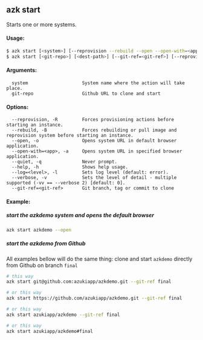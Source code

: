 ## azk start

  Starts one or more systems.

#### Usage:

```bash
$ azk start [<system>] [--reprovision --rebuild --open --open-with=<app>] [-qh] [-l=<level>] [-v]...
$ azk start [<git-repo>] [<dest-path>] [--git-ref=<git-ref>] [--reprovision --rebuild --open --open-with=<app>] [-qh] [-l=<level>] [-v]...
```

#### Arguments:

```
  system                    System name where the action will take place.
  git-repo                  Github URL to clone and start
```

#### Options:

```
  --reprovision, -R         Forces provisioning actions before starting an instance.
  --rebuild, -B             Forces rebuilding or pull image and reprovision system before starting an instance.
  --open, -o                Opens system URL in default browser application.
  --open-with=<app>, -a     Opens system URL in specified browser application.
  --quiet, -q               Never prompt.
  --help, -h                Shows help usage.
  --log=<level>, -l         Sets log level (default: error).
  --verbose, -v             Sets the level of detail - multiple supported (-vv == --verbose 2) [default: 0].
  --git-ref=<git-ref>       Git branch, tag or commit to clone
```

#### Example:

##### start the azkdemo system and opens the default browser

```bash
azk start azkdemo --open
```

##### start the azkdemo from Github

All examples bellow will do the same thing: clone and start `azkdemo` directly from Github on branch `final`

```bash
# this way
azk start git@github.com:azukiapp/azkdemo.git --git-ref final

# or this way
azk start https://github.com/azukiapp/azkdemo.git --git-ref final

# or this way
azk start azukiapp/azkdemo --git-ref final

# or this way
azk start azukiapp/azkdemo#final
```
